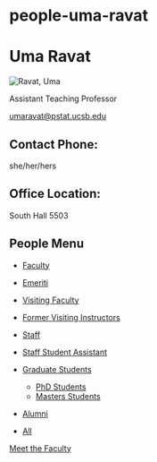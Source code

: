# people-uma-ravat

# Uma Ravat

![Ravat, Uma](https://www.pstat.ucsb.edu/sites/default/files/styles/people_node/public/people/photo/UmaRavatPicture.jpg?itok=KQDsObE0 "Uma Ravat")

Assistant Teaching Professor

[umaravat@pstat.ucsb.edu](mailto:umaravat@pstat.ucsb.edu)

## Contact Phone:

she/her/hers

## Office Location:

South Hall 5503

## People Menu

- [Faculty](/people/academic "Faculty")
- [Emeriti](/people/emeriti "Emeriti")
- [Visiting Faculty](/people/visiting "Visiting Faculty")
- [Former Visiting Instructors](/people/lecturer "Former Visiting Instructors")
- [Staff](/people/staff)
- [Staff Student Assistant](/people/researcher "Staff Student Assistant")
- [Graduate Students](/people/student "Graduate Students")
  
  - [PhD Students](/people/student/phd "PhD Students")
  - [Masters Students](/people/student/masters "Masters Students")
- [Alumni](/people/alumni)
- [All](/people/all)

[Meet the Faculty](/people/meet-the-faculty)